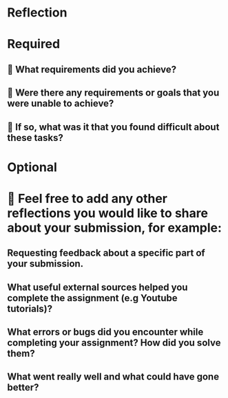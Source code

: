 # Reflection

# Required

## 🎯 What requirements did you achieve?

## 🎯 Were there any requirements or goals that you were unable to achieve?

## 🎯 If so, what was it that you found difficult about these tasks?

# Optional

# 🏹 Feel free to add any other reflections you would like to share about your submission, for example:

## Requesting feedback about a specific part of your submission.

## What useful external sources helped you complete the assignment (e.g Youtube tutorials)?

## What errors or bugs did you encounter while completing your assignment? How did you solve them?

## What went really well and what could have gone better?
